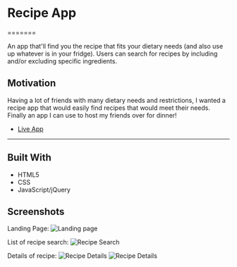 # Recipe App
=======

An app that'll find you the recipe that fits your dietary needs (and also use up whatever is in your fridge). Users can search for recipes by including and/or excluding specific ingredients.

## Motivation

Having a lot of friends with many dietary needs and restrictions, I wanted a recipe app that would easily find recipes that would meet their needs. Finally an app I can use to host my friends over for dinner!

- [Live App](https://ryeoh.github.io/Recipe-App/)

---

## Built With
* HTML5
* CSS
* JavaScript/jQuery

## Screenshots
Landing Page:
![Landing page](screenshots⁩/Landing-page.png)

List of recipe search:
![Recipe Search](screenshots/Searched-recipes-list.png)

Details of recipe:
![Recipe Details](screenshots⁩/Recipe-details1.png)
![Recipe Details](screenshots⁩/Recipe-details2.png)
